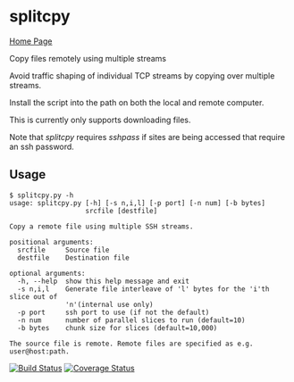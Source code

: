 # splitcpy

<a href="https://davesteele.github.io/splitcpy/">Home Page</a>

Copy files remotely using multiple streams

Avoid traffic shaping of individual TCP streams by copying over multiple
streams.

Install the script into the path on both the local and remote computer.

This is currently only supports downloading files.

Note that _splitcpy_ requires _sshpass_ if sites are
being accessed that require an ssh password.

## Usage

    $ splitcpy.py -h
    usage: splitcpy.py [-h] [-s n,i,l] [-p port] [-n num] [-b bytes]
                       srcfile [destfile]
    
    Copy a remote file using multiple SSH streams.
    
    positional arguments:
      srcfile     Source file
      destfile    Destination file
    
    optional arguments:
      -h, --help  show this help message and exit
      -s n,i,l    Generate file interleave of 'l' bytes for the 'i'th slice out of
                  'n'(internal use only)
      -p port     ssh port to use (if not the default)
      -n num      number of parallel slices to run (default=10)
      -b bytes    chunk size for slices (default=10,000)
    
    The source file is remote. Remote files are specified as e.g. user@host:path.


[![Build Status](https://travis-ci.org/davesteele/splitcpy.svg?branch=master)](https://travis-ci.org/davesteele/splitcpy) [![Coverage Status](https://coveralls.io/repos/davesteele/splitcpy/badge.svg?branch=master&service=github)](https://coveralls.io/github/davesteele/splitcpy?branch=master)
